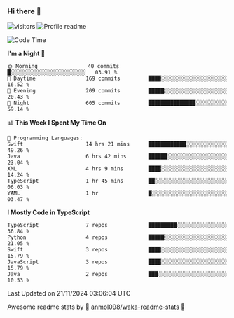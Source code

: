### Hi there 👋  
![visitors](https://visitor-badge.laobi.icu/badge?page_id=leverglowh) ![Profile readme](https://github.com/leverglowh/leverglowh/workflows/Profile%20readme/badge.svg?branch=master)

<!--START_SECTION:waka-->
![Code Time](http://img.shields.io/badge/Code%20Time-3%2C217%20hrs%2011%20mins-blue)

**I'm a Night 🦉** 

```text
🌞 Morning                40 commits          █░░░░░░░░░░░░░░░░░░░░░░░░   03.91 % 
🌆 Daytime                169 commits         ████░░░░░░░░░░░░░░░░░░░░░   16.52 % 
🌃 Evening                209 commits         █████░░░░░░░░░░░░░░░░░░░░   20.43 % 
🌙 Night                  605 commits         ███████████████░░░░░░░░░░   59.14 % 
```


📊 **This Week I Spent My Time On** 

```text
💬 Programming Languages: 
Swift                    14 hrs 21 mins      ████████████░░░░░░░░░░░░░   49.26 % 
Java                     6 hrs 42 mins       ██████░░░░░░░░░░░░░░░░░░░   23.04 % 
XML                      4 hrs 9 mins        ████░░░░░░░░░░░░░░░░░░░░░   14.24 % 
TypeScript               1 hr 45 mins        ██░░░░░░░░░░░░░░░░░░░░░░░   06.03 % 
YAML                     1 hr                █░░░░░░░░░░░░░░░░░░░░░░░░   03.47 % 
```

**I Mostly Code in TypeScript** 

```text
TypeScript               7 repos             █████████░░░░░░░░░░░░░░░░   36.84 % 
Python                   4 repos             █████░░░░░░░░░░░░░░░░░░░░   21.05 % 
Swift                    3 repos             ████░░░░░░░░░░░░░░░░░░░░░   15.79 % 
JavaScript               3 repos             ████░░░░░░░░░░░░░░░░░░░░░   15.79 % 
Java                     2 repos             ███░░░░░░░░░░░░░░░░░░░░░░   10.53 % 
```




 Last Updated on 21/11/2024 03:06:04 UTC
<!--END_SECTION:waka-->


Awesome readme stats by :star2: [anmol098/waka-readme-stats](https://github.com/anmol098/waka-readme-stats) :star2:
